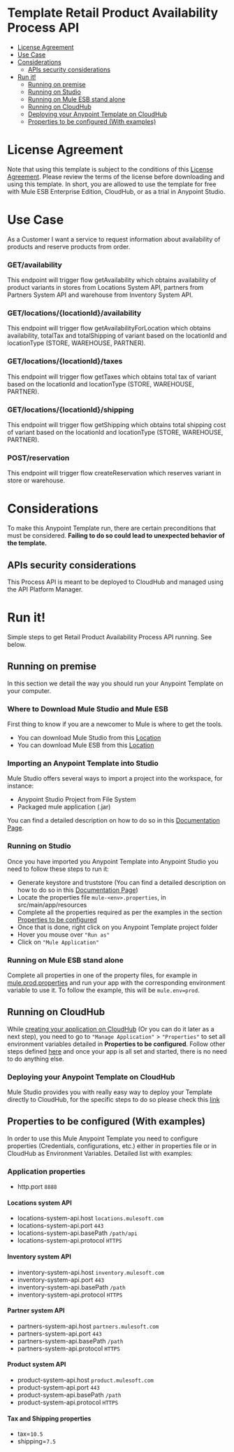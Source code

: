 # Template Retail Product Availability Process API

+ [License Agreement](#licenseagreement)
+ [Use Case](#usecase)
+ [Considerations](#considerations)
	* [APIs security considerations](#apissecurityconsiderations)
+ [Run it!](#runit)
	* [Running on premise](#runonopremise)
	* [Running on Studio](#runonstudio)
	* [Running on Mule ESB stand alone](#runonmuleesbstandalone)
	* [Running on CloudHub](#runoncloudhub)
	* [Deploying your Anypoint Template on CloudHub](#deployingyouranypointtemplateoncloudhub)
	* [Properties to be configured (With examples)](#propertiestobeconfigured)

# License Agreement <a name="licenseagreement"/>
Note that using this template is subject to the conditions of this [License Agreement](AnypointTemplateLicense.pdf).
Please review the terms of the license before downloading and using this template. In short, you are allowed to use the template for free with Mule ESB Enterprise Edition, CloudHub, or as a trial in Anypoint Studio.

# Use Case <a name="usecase"/>

As a Customer I want a service to request information about availability of products and reserve products from order.   

### GET/availability
This endpoint will trigger flow getAvailability which obtains availability of product variants in stores from Locations System API, partners from Partners System API and warehouse from Inventory System API. 

### GET/locations/{locationId}/availability
This endpoint will trigger flow getAvailabilityForLocation which obtains availability, totalTax and totalShipping of variant based on the locationId and locationType (STORE,  WAREHOUSE, PARTNER). 

### GET/locations/{locationId}/taxes
This endpoint will trigger flow getTaxes which obtains total tax of variant based on the locationId and locationType (STORE,  WAREHOUSE, PARTNER).

### GET/locations/{locationId}/shipping
This endpoint will trigger flow getShipping which obtains total shipping cost of variant based on the locationId and locationType (STORE,  WAREHOUSE, PARTNER).

### POST/reservation
This endpoint will trigger flow createReservation which reserves variant in store or warehouse.

# Considerations <a name="considerations"/>

To make this Anypoint Template run, there are certain preconditions that must be considered. **Failing to do so could lead to unexpected behavior of the template.**

## APIs security considerations <a name="apissecurityconsiderations"/>
This Process API is meant to be deployed to CloudHub and managed using the API Platform Manager.
   

# Run it! <a name="runit"/>
Simple steps to get Retail Product Availability Process API running.
See below.

## Running on premise <a name="runonopremise"/>
In this section we detail the way you should run your Anypoint Template on your computer.


### Where to Download Mule Studio and Mule ESB
First thing to know if you are a newcomer to Mule is where to get the tools.

+ You can download Mule Studio from this [Location](http://www.mulesoft.com/platform/mule-studio)
+ You can download Mule ESB from this [Location](http://www.mulesoft.com/platform/soa/mule-esb-open-source-esb)

### Importing an Anypoint Template into Studio
Mule Studio offers several ways to import a project into the workspace, for instance: 

+ Anypoint Studio Project from File System
+ Packaged mule application (.jar)

You can find a detailed description on how to do so in this [Documentation Page](http://www.mulesoft.org/documentation/display/current/Importing+and+Exporting+in+Studio).

### Running on Studio <a name="runonstudio"/>
Once you have imported you Anypoint Template into Anypoint Studio you need to follow these steps to run it:

+ Generate keystore and truststore (You can find a detailed description on how to do so in this [Documentation Page](https://docs.mulesoft.com/mule-user-guide/v/3.7/tls-configuration#generating-keystores-and-truststores))
+ Locate the properties file `mule-<env>.properties`, in src/main/app/resources
+ Complete all the properties required as per the examples in the section [Properties to be configured](#propertiestobeconfigured)
+ Once that is done, right click on you Anypoint Template project folder 
+ Hover you mouse over `"Run as"`
+ Click on  `"Mule Application"`

### Running on Mule ESB stand alone <a name="runonmuleesbstandalone"/>
Complete all properties in one of the property files, for example in [mule.prod.properties](../master/src/mule/resources/mule.prod.properties) and run your app with the corresponding environment variable to use it. To follow the example, this will be `mule.env=prod`. 

## Running on CloudHub <a name="runoncloudhub"/>
While [creating your application on CloudHub](http://www.mulesoft.org/documentation/display/current/Hello+World+on+CloudHub) (Or you can do it later as a next step), you need to go to `"Manage Application"` > `"Properties"` to set all environment variables detailed in **Properties to be configured**.
Follow other steps defined [here](#runonpremise) and once your app is all set and started, there is no need to do anything else.

### Deploying your Anypoint Template on CloudHub <a name="deployingyouranypointtemplateoncloudhub"/>
Mule Studio provides you with really easy way to deploy your Template directly to CloudHub, for the specific steps to do so please check this [link](http://www.mulesoft.org/documentation/display/current/Deploying+Mule+Applications#DeployingMuleApplications-DeploytoCloudHub)

## Properties to be configured (With examples) <a name="propertiestobeconfigured"/>
In order to use this Mule Anypoint Template you need to configure properties (Credentials, configurations, etc.) either in properties file or in CloudHub as Environment Variables.
Detailed list with examples:
### Application properties
+ http.port `8888`

#### Locations system API
+ locations-system-api.host `locations.mulesoft.com`
+ locations-system-api.port `443`
+ locations-system-api.basePath `/path/api`
+ locations-system-api.protocol `HTTPS`

#### Inventory system API
+ inventory-system-api.host `inventory.mulesoft.com`
+ inventory-system-api.port `443`
+ inventory-system-api.basePath `/path`
+ inventory-system-api.protocol `HTTPS`

#### Partner system API
+ partners-system-api.host `partners.mulesoft.com`
+ partners-system-api.port `443`
+ partners-system-api.basePath `/path`
+ partners-system-api.protocol `HTTPS`

#### Product system API
+ product-system-api.host `product.mulesoft.com`
+ product-system-api.port `443`
+ product-system-api.basePath `/path`
+ product-system-api.protocol `HTTPS`

#### Tax and Shipping properties
+ tax=`10.5`
+ shipping=`7.5`